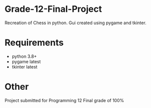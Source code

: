 # Grade-12-Final-Project
Recreation of Chess in python. Gui created using pygame and tkinter.

# Requirements
- python 3.8+
- pygame latest
- tkinter latest

# Other
Project submitted for Programming 12
Final grade of 100%
